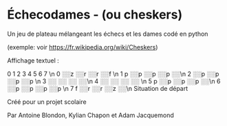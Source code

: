 # Échecodames - (ou cheskers)

Un jeu de plateau mélangeant les échecs et les dames codé en python

(exemple: voir https://fr.wikipedia.org/wiki/Cheskers)


Affichage textuel :

  0 1 2 3 4 5 6 7 \n
0 ░░z ░░r ░░r ░░f \n
1 p ░░p ░░p ░░p ░░\n
2 ░░p ░░p ░░p ░░p \n
3   ░░  ░░  ░░  ░░\n
4 ░░  ░░  ░░  ░░  \n
5 p ░░p ░░p ░░p ░░\n
6 ░░p ░░p ░░p ░░p \n
7 f ░░r ░░r ░░z ░░\n
Situation de départ



Créé pour un projet scolaire

Par Antoine Blondon, Kylian Chapon et Adam Jacquemond
